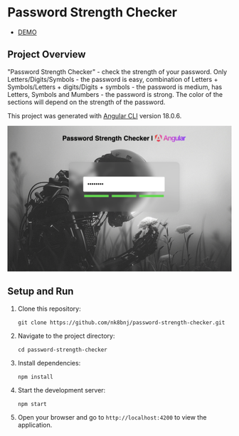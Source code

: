# Password Strength Checker

- [DEMO](https://password-strength-checker-eight.vercel.app/)

## Project Overview

"Password Strength Checker" - check the strength of your password. Only Letters/Digits/Symbols - the password is easy,
combination of Letters + Symbols/Letters + digits/Digits + symbols - the password is medium,
has Letters, Symbols and Mumbers - the password is strong. The color of the sections will depend on the strength of the password.

This project was generated with [Angular CLI](https://github.com/angular/angular-cli) version 18.0.6.

<div align="center">
  <img src="https://github.com/nk8bnj/password-strength-checker/blob/main/public/Screenshot.png">
</div>

## Setup and Run

1. Clone this repository:

    ```
    git clone https://github.com/nk8bnj/password-strength-checker.git
    ```

2. Navigate to the project directory:

    ```
    cd password-strength-checker
    ```

3. Install dependencies:

    ```
    npm install
    ```

4. Start the development server:

    ```
    npm start
    ```

5. Open your browser and go to `http://localhost:4200` to view the application.
